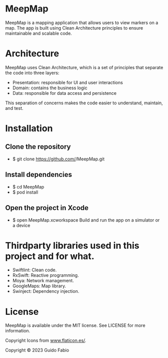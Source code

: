 # MeepMap

MeepMap is a mapping application that allows users to view markers on a map. The app is built using Clean Architecture principles to ensure maintainable and scalable code.

# Architecture
MeepMap uses Clean Architecture, which is a set of principles that separate the code into three layers:

* Presentation: responsible for UI and user interactions
* Domain: contains the business logic
* Data: responsible for data access and persistence

This separation of concerns makes the code easier to understand, maintain, and test.

# Installation
## Clone the repository
* $ git clone https://github.com/<username>/MeepMap.git

## Install dependencies
* $ cd MeepMap
* $ pod install

## Open the project in Xcode
* $ open MeepMap.xcworkspace
Build and run the app on a simulator or a device

# Thirdparty libraries used in this project and for what.

* Swiftlint: Clean code.
* RxSwift: Reactive programming.
* Moya: Network management.
* GoogleMaps: Map library.
* Swinject: Dependency injection.

# License
MeepMap is available under the MIT license. See LICENSE for more information.

Copyright
Icons from www.flaticon.es/.
  
Copyright © 2023 Guido Fabio
